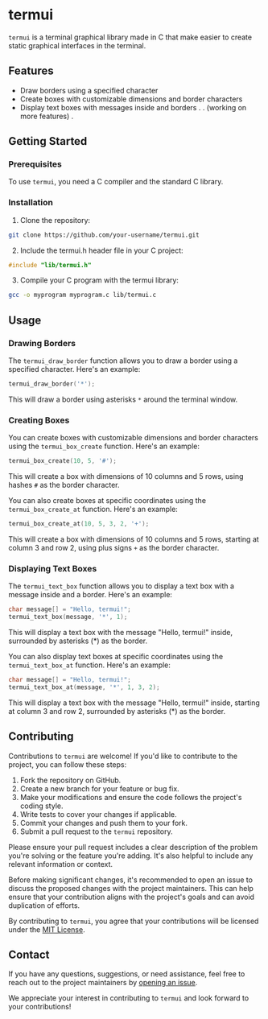 # termui

`termui` is a terminal graphical library made in C that make easier to create static graphical interfaces in the terminal.

## Features

- Draw borders using a specified character
- Create boxes with customizable dimensions and border characters
- Display text boxes with messages inside and borders
.
. (working on more features)
.

## Getting Started

### Prerequisites

To use `termui`, you need a C compiler and the standard C library.

### Installation

1. Clone the repository:

```bash
git clone https://github.com/your-username/termui.git
```

2. Include the termui.h header file in your C project:

```c
#include "lib/termui.h"
```

3. Compile your C program with the termui library:
```bash
gcc -o myprogram myprogram.c lib/termui.c
```

## Usage

### Drawing Borders

The `termui_draw_border` function allows you to draw a border using a specified character. Here's an example:

```c
termui_draw_border('*');
```

This will draw a border using asterisks `*` around the terminal window.

### Creating Boxes

You can create boxes with customizable dimensions and border characters using the `termui_box_create` function. Here's an example:

```c
termui_box_create(10, 5, '#');
```

This will create a box with dimensions of 10 columns and 5 rows, using hashes `#` as the border character.

You can also create boxes at specific coordinates using the `termui_box_create_at` function. Here's an example:

```c
termui_box_create_at(10, 5, 3, 2, '+');
```

This will create a box with dimensions of 10 columns and 5 rows, starting at column 3 and row 2, using plus signs `+` as the border character.

### Displaying Text Boxes

The `termui_text_box` function allows you to display a text box with a message inside and a border. Here's an example:

```c
char message[] = "Hello, termui!";
termui_text_box(message, '*', 1);
```

This will display a text box with the message "Hello, termui!" inside, surrounded by asterisks (*) as the border.

You can also display text boxes at specific coordinates using the `termui_text_box_at` function. Here's an example:

```c
char message[] = "Hello, termui!";
termui_text_box_at(message, '*', 1, 3, 2);
```

This will display a text box with the message "Hello, termui!" inside, starting at column 3 and row 2, surrounded by asterisks (*) as the border.

## Contributing

Contributions to `termui` are welcome! If you'd like to contribute to the project, you can follow these steps:

1. Fork the repository on GitHub.
2. Create a new branch for your feature or bug fix.
3. Make your modifications and ensure the code follows the project's coding style.
4. Write tests to cover your changes if applicable.
5. Commit your changes and push them to your fork.
6. Submit a pull request to the `termui` repository.

Please ensure your pull request includes a clear description of the problem you're solving or the feature you're adding. It's also helpful to include any relevant information or context.

Before making significant changes, it's recommended to open an issue to discuss the proposed changes with the project maintainers. This can help ensure that your contribution aligns with the project's goals and can avoid duplication of efforts.

By contributing to `termui`, you agree that your contributions will be licensed under the [MIT License](LICENSE).

## Contact

If you have any questions, suggestions, or need assistance, feel free to reach out to the project maintainers by [opening an issue](https://github.com/Anthhon/termui/issues).

We appreciate your interest in contributing to `termui` and look forward to your contributions!
